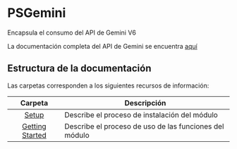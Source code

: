 # PSGemini
Encapsula el consumo del API de Gemini V6

La documentación completa del API de Gemini se encuentra [aquí](http://docs.countersoft.com/getting-started/)

## Estructura de la documentación

Las carpetas corresponden a los siguientes recursos de información:

| Carpeta  | Descripción  |
|:---:|---|
| [Setup](setup)  | Describe el proceso de instalación del módulo |
| [Getting Started](getting-started)  | Describe el proceso de uso de las funciones del módulo |
